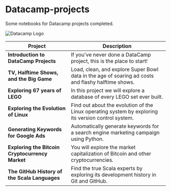 # Datacamp-projects
Some notebooks for Datacamp projects completed.

![Datacamp Logo](https://camo.githubusercontent.com/b332fc42b1aa92db345b6220becdaaf8c4de33a1/68747470733a2f2f63646e2e6461746163616d702e636f6d2f6d61696e2d6170702f6173736574732f6272616e642f6c6f676f732f4461746143616d705f486f72697a6f6e74616c5f5247422d643139363031316636336562646137366463356339373732343235636639353431623836333961663834326435653534373665663130663234363065643165342e706e67)

| Project  | Description |
| ------------- | ------------- |
| **Introduction to DataCamp Projects**  | If you've never done a DataCamp project, this is the place to start!  |
| **TV, Halftime Shows, and the Big Game**  | Load, clean, and explore Super Bowl data in the age of soaring ad costs and flashy halftime shows.  |
| **Exploring 67 years of LEGO**  | In this project we will explore a database of every LEGO set ever built. |
| **Exploring the Evolution of Linux**  | Find out about the evolution of the Linux operating system by exploring its version control system. |
| **Generating Keywords for Google Ads**  | Automatically generate keywords for a search engine marketing campaign using Python.  |
| **Exploring the Bitcoin Cryptocurrency Market**  | You will explore the market capitalization of Bitcoin and other cryptocurrencies. |
| **The GitHub History of the Scala Languages**  | Find the true Scala experts by exploring its development history in Git and GitHub.  |
